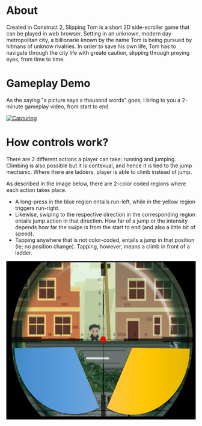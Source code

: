 # About

  Created in Construct 2, Slipping Tom is a short 2D side-scroller game that can be played in web browser. Setting in an unknown, modern day metropolitan city, a billionarie known by the name Tom is being pursued by hitmans of unknow rivalries. In order to save his own life, Tom has to navigate through the city life with greate caution, slipping through preying eyes, from time to time.
  
  
  
 # Gameplay Demo
 
 As the saying "a picture says a thousand words" goes, I bring to you a 2-minute gameplay video, from start to end.

[![Capturing](http://img.youtube.com/vi/1_DRGgIcUy0/0.jpg)](https://www.youtube.com/watch?v=1_DRGgIcUy0 "Slipping Tom")



# How controls work?

There are 2 different actions a player can take: running and jumping. Climbing is also possible but it is contexual, and hence it is tied to the jump mechanic. Where there are ladders, player is able to climb instead of jump.

As described in the image below, there are 2-color coded regions where each action takes place.
- A long-press in the blue region entails run-left, while in the yellow region triggers run-right.
- Likewise, swiping to the respective direction in the corresponding region entails jump action in that direction. How far of a jump or the intensity depends how far the swipe is from the start to end (and also a little bit of speed).
- Tapping anywhere that is not color-coded, entails a jump in that position (ie; no position change). Tapping, however, means a climb in front of a ladder.

![Capturing](/press/controls.jpg)
